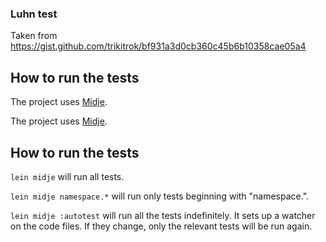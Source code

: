### Luhn test

Taken from https://gist.github.com/trikitrok/bf931a3d0cb360c45b6b10358cae05a4

## How to run the tests

The project uses [Midje](https://github.com/marick/Midje/).

The project uses [Midje](https://github.com/marick/Midje/).

## How to run the tests

`lein midje` will run all tests.

`lein midje namespace.*` will run only tests beginning with "namespace.".

`lein midje :autotest` will run all the tests indefinitely. It sets up a
watcher on the code files. If they change, only the relevant tests will be
run again.
